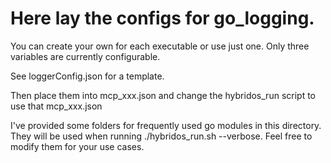 # Here lay the configs for go_logging. 

You can create your own for each executable or use just one. Only three variables are currently configurable. 

See loggerConfig.json for a template. 

Then place them into mcp_xxx.json and change the hybridos_run script to use that mcp_xxx.json

I've provided some folders for frequently used go modules in this directory. They will be used when running ./hybridos_run.sh --verbose. Feel free to modify them for your use cases. 